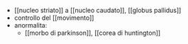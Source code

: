 - [[nucleo striato]] a [[nucleo caudato]], [[globus pallidus]]
- controllo del [[movimento]]
- anormalita:
	- [[morbo di parkinson]], [[corea di huntington]]